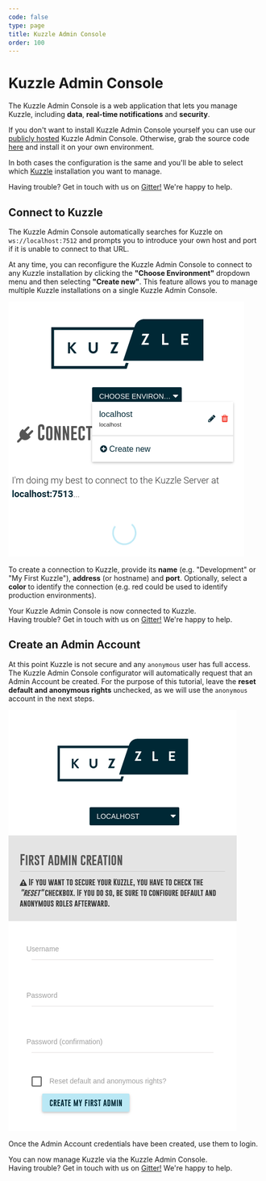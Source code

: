 ```yaml
---
code: false
type: page
title: Kuzzle Admin Console
order: 100
---
```


# Kuzzle Admin Console

The Kuzzle Admin Console is a web application that lets you manage Kuzzle, including **data**, **real-time notifications** and **security**.

If you don't want to install Kuzzle Admin Console yourself you can use our <a href="http://console.kuzzle.io/">publicly hosted</a> Kuzzle Admin Console. Otherwise, grab the source code [here](https://github.com/kuzzleio/kuzzle-admin-console/releases) and install it on your own environment.

In both cases the configuration is the same and you'll be able to select which [Kuzzle](/core/1/guides/essentials/installing-console/#connect-to-kuzzle) installation you want to manage.

<div class="alert alert-info">
Having trouble? Get in touch with us on <a href="https://gitter.im/kuzzleio/kuzzle">Gitter!</a> We're happy to help.
</div>

## Connect to Kuzzle

The Kuzzle Admin Console automatically searches for Kuzzle on `ws://localhost:7512` and prompts you to introduce your own host and port if it is unable to connect to that URL.

At any time, you can reconfigure the Kuzzle Admin Console to connect to any Kuzzle installation by clicking the **"Choose Environment"** dropdown menu and then selecting **"Create new"**. This feature allows you to manage multiple Kuzzle installations on a single Kuzzle Admin Console.

![Kuzzle Admin Console is trying to connect to Kuzzle](kuzbo-connecting.png)

To create a connection to Kuzzle, provide its **name** (e.g. "Development" or "My First Kuzzle"), **address** (or hostname) and **port**. Optionally, select a **color** to identify the connection (e.g. red could be used to identify production environments).

<div class="alert alert-success">Your Kuzzle Admin Console is now connected to Kuzzle.</div>

<div class="alert alert-info">
Having trouble? Get in touch with us on <a href="https://gitter.im/kuzzleio/kuzzle">Gitter!</a> We're happy to help.
</div>

## Create an Admin Account

At this point Kuzzle is not secure and any `anonymous` user has full access. The Kuzzle Admin Console configurator will automatically request that an Admin Account be created. For the purpose of this tutorial, leave the **reset default and anonymous rights** unchecked, as we will use the `anonymous` account in the next steps.

![Kuzzle Admin Console requests that an admin account be created](kuzbo-firstadmin.png)

Once the Admin Account credentials have been created, use them to login.

<div class="alert alert-success">You can now manage Kuzzle via the Kuzzle Admin Console.</div>

<div class="alert alert-info">
Having trouble? Get in touch with us on <a href="https://gitter.im/kuzzleio/kuzzle">Gitter!</a> We're happy to help.
</div>
